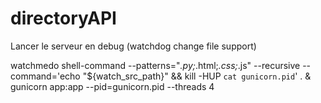 # directoryAPI

Lancer le serveur en debug (watchdog change file support)

watchmedo shell-command --patterns="*.py;*.html;*.css;*.js" --recursive --command='echo "${watch_src_path}" && kill -HUP `cat gunicorn.pid`' . &
gunicorn app:app --pid=gunicorn.pid --threads 4
